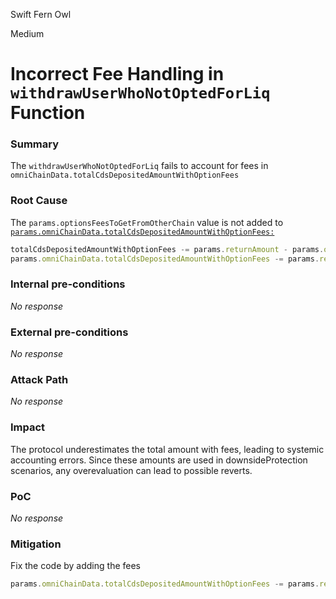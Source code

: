 Swift Fern Owl

Medium

# Incorrect Fee Handling in `withdrawUserWhoNotOptedForLiq` Function

### Summary

The `withdrawUserWhoNotOptedForLiq` fails to account for fees in `omniChainData.totalCdsDepositedAmountWithOptionFees`

### Root Cause

The `params.optionsFeesToGetFromOtherChain` value is not added to [`params.omniChainData.totalCdsDepositedAmountWithOptionFees:`](https://github.com/sherlock-audit/2024-11-autonomint/blob/0d324e04d4c0ca306e1ae4d4c65f0cb9d681751b/Blockchain/Blockchian/contracts/lib/CDSLib.sol#L888)
```javascript
totalCdsDepositedAmountWithOptionFees -= params.returnAmount - params.optionsFeesToGetFromOtherChain;
params.omniChainData.totalCdsDepositedAmountWithOptionFees -= params.returnAmount; // Missing fees
```

### Internal pre-conditions

_No response_

### External pre-conditions

_No response_

### Attack Path

_No response_

### Impact

The protocol underestimates the total amount with fees, leading to systemic accounting errors. Since these amounts are used in downsideProtection scenarios, any overevaluation can lead to possible reverts.

### PoC

_No response_

### Mitigation

Fix the code by adding the fees
```javascript
params.omniChainData.totalCdsDepositedAmountWithOptionFees -= params.returnAmount -optionsFeesToGetFromOtherChain; 
```